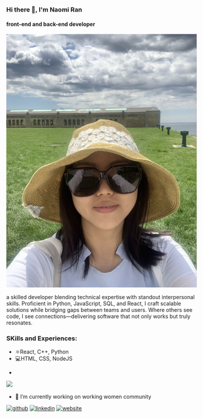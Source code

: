 ### Hi there 👋, I'm Naomi Ran
#### front-end and back-end developer
![front-end and back-end developer](https://github.com/NaomiRan/NaomiRan/blob/main/Image_20241119185412.jpg)

a skilled developer blending technical expertise with standout interpersonal skills. Proficient in Python, JavaScript, SQL, and React, I craft scalable solutions while bridging gaps between teams and users. Where others see code, I see connections—delivering software that not only works but truly resonates.

### SKills and Experiences:
*  ⚛️React, C++, Python
*  💻HTML, CSS, NodeJS
*  <p align="center">
  <a href="https://skillicons.dev">
    <img src="https://skillicons.dev/icons?i=git,nodejs,react,c,css" />
  </a>
</p>

- 🔭 I’m currently working on working women community 


[<img src='https://cdn.jsdelivr.net/npm/simple-icons@3.0.1/icons/github.svg' alt='github' height='40'>](https://github.com/https://github.com/NaomiRan/NaomiRan)  [<img src='https://cdn.jsdelivr.net/npm/simple-icons@3.0.1/icons/linkedin.svg' alt='linkedin' height='40'>](https://www.linkedin.com/in/www.linkedin.com/in/naomiranprogrammer/)  [<img src='https://cdn.jsdelivr.net/npm/simple-icons@3.0.1/icons/icloud.svg' alt='website' height='40'>](https://fresh-eatery-ork6ma7mu-naomi-dongqins-projects.vercel.app)  










